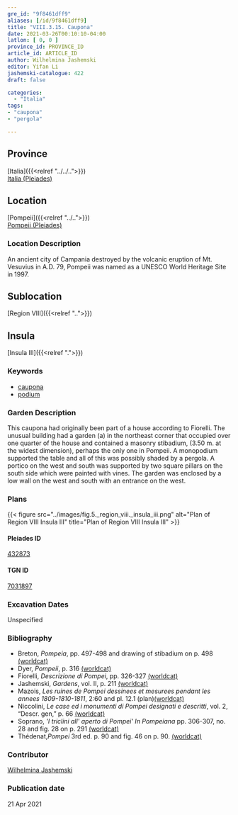 ```yaml
---
gre_id: "9f8461dff9"
aliases: [/id/9f8461dff9]
title: "VIII.3.15. Caupona"
date: 2021-03-26T00:10:10-04:00
latlon: [ 0, 0 ]
province_id: PROVINCE_ID
article_id: ARTICLE_ID
author: Wilhelmina Jashemski
editor: Yifan Li
jashemski-catalogue: 422
draft: false

categories:
  - "Italia"
tags:
- "caupona"
- "pergola"

---
```


## Province
[Italia]({{<relref "../../..">}}) \
[Italia (Pleiades)](https://pleiades.stoa.org/places/1052)

## Location
[Pompeii]({{<relref "../..">}}) \
[Pompeii (Pleiades)](https://pleiades.stoa.org/places/433032)

### Location Description
An ancient city of Campania destroyed by the volcanic eruption of Mt. Vesuvius in A.D. 79, Pompeii was named as a UNESCO World Heritage Site in 1997.

## Sublocation
[Region VIII]({{<relref "..">}})

## Insula
[Insula III]({{<relref ".">}})

### Keywords
 - [caupona](http://vocab.getty.edu/page/aat/300005208)
 - [podium](http://vocab.getty.edu/page/aat/300430533)


### Garden Description
This caupona had originally been part of a house according to Fiorelli. The unusual building had a garden (a) in the northeast corner that occupied over one quarter of the house and contained a masonry stibadium, (3.50 m. at the widest dimension), perhaps the only one in Pompeii. A monopodium supported the table and all of this was possibly shaded by a pergola. A portico on the west and south was supported by two square pillars on the south side which were painted with vines. The garden was enclosed by a low wall on the west and south with an entrance on the west.

### Plans
{{< figure src="../images/fig.5._region_viii._insula_iii.png" alt="Plan of Region VIII Insula III" title="Plan of Region VIII Insula III" >}}


#### Pleiades ID
[432873](https://pleiades.stoa.org/places/538911200)

#### TGN ID
[7031897](http://vocab.getty.edu/page/tgn/2053030)

###  Excavation Dates
Unspecified


### Bibliography
* Breton, *Pompeia*, pp. 497-498 and drawing of stibadium on p. 498 [(worldcat)](http://www.worldcat.org/oclc/894211341)
* Dyer, *Pompeii*, p. 316 [(worldcat)](http://www.worldcat.org/oclc/24327166)
* Fiorelli, *Descrizione di Pompei*, pp. 326-327 [(worldcat)](http://www.worldcat.org/oclc/252039996)
* Jashemski, *Gardens*, vol. II, p. 211 [(worldcat)](http://www.worldcat.org/oclc/1113367431)
* Mazois, *Les ruines de Pompei dessinees et mesurees pendant les annees 1809-1810-1811*, 2:60 and pl. 12.1 (plan)[(worldcat)](http://www.worldcat.org/oclc/457565631)
* Niccolini, *Le case ed i monumenti di Pompei designati e descritti*, vol. 2, “Descr. gen,” p. 66 [(worldcat)](http://www.worldcat.org/oclc/906755593)
* Soprano, *'I triclini all' aperto di Pompei' In Pompeiana* pp. 306-307, no. 28 and fig. 28 on p. 291 [(worldcat)](http://www.worldcat.org/oclc/311371089)
* Thédenat,*Pompei* 3rd ed. p. 90 and fig. 46 on p. 90. [(worldcat)](http://www.worldcat.org/oclc/612246417)

### Contributor
[Wilhelmina Jashemski](https://lib.guides.umd.edu/c.php?g=326514&p=2193250)

### Publication date

21 Apr 2021
